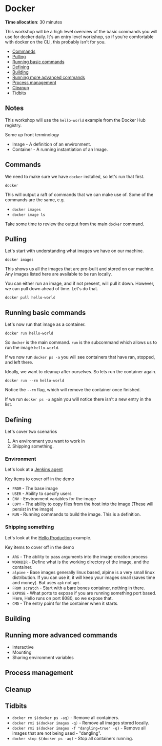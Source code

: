 # Docker

**Time allocation:** 30 minutes

This workshop will be a high level overview of the basic commands you will use for docker daily. It's an entry level workshop, so if you're comfortable with docker on the CLI, this probably isn't for you.

- [Commands](#commands)
- [Pulling](#pulling)
- [Running basic commands](#running-basic-commands)
- [Defining](#defining)
- [Building](#building)
- [Running more advanced commands](#running-more-advanced-commands)
- [Process management](#process-management)
- [Cleanup](#cleanup)
- [Tidbits](#tidbits)

## Notes

This workshop will use the `hello-world` example from the Docker Hub registry.

Some up front terminology

- Image - A definition of an environment.
- Container - A running instantiation of an Image.

## Commands

We need to make sure we have `docker` installed, so let's run that first.

`docker`

This will output a raft of commands that we can make use of. Some of the commands are the same, e.g.

- `docker images`
- `docker image ls`

Take some time to review the output from the main `docker` command.

## Pulling

Let's start with understanding what images we have on our machine.

`docker images`

This shows us all the images that are pre-built and stored on our machine. Any images listed here are available to be run locally.

You can either run an image, and if not present, will pull it down. However, we can pull down ahead of time. Let's do that.

`docker pull hello-world`

## Running basic commands

Let's now run that image as a container.

`docker run hello-world`

So `docker` is the main command. `run` is the subcommand which allows us to run the image `hello-world`.

If we now run `docker ps -a` you will see containers that have ran, stopped, and left there.

Ideally, we want to cleanup after ourselves. So lets run the container again.

`docker run --rm hello-world`

Notice the `--rm` flag, which will remove the container once finished.

If we run `docker ps -a` again you will notice there isn't a new entry in the list.

## Defining

Let's cover two scenarios

1. An environment you want to work in
2. Shipping something.

### Environment

Let's look at a [Jenkins agent](https://github.com/emisgroup/jenkins-infrastructure/blob/develop/dockerfiles/agent/go-1.16/Dockerfile)

Key items to cover off in the demo

- `FROM` - The base image
- `USER` - Ability to specify users
- `ENV` - Environment variables for the image
- `COPY` - The ability to copy files from the host into the image (These will persist in the image)
- `RUN` - Running commands to build the image. This is a definition.

### Shipping something

Let's look at the [Hello Production](https://github.com/emisgroup/hello-production/blob/develop/src/server/Dockerfile) example.

Key items to cover off in the demo

- `ARG` - The ability to pass arguments into the image creation process
- `WORKDIR` - Define what is the working directory of the image, and the container.
- `alpine` - Base images generally linux based, alpine is a very small linux distribution. If you can use it, it will keep your images small (saves time and money). But uses `apk` not `apt`.
- `FROM scratch` - Start with a bare bones container, nothing in there.
- `EXPOSE` - What ports to expose if you are running something port based. Here, Hello runs on port 8080, so we expose that.
- `CMD` - The entry point for the container when it starts.

## Building

## Running more advanced commands

- Interactive
- Mounting
- Sharing environment variables

## Process management

## Cleanup

## Tidbits

- `docker rm $(docker ps -aq)` - Remove all containers.
- `docker rmi $(docker images -q)` - Remove all images stored locally.
- `docker rmi $(docker images -f "dangling=true" -q)` - Remove all images that are not being used - "dangling".
- `docker stop $(docker ps -aq)` - Stop all containers running.
